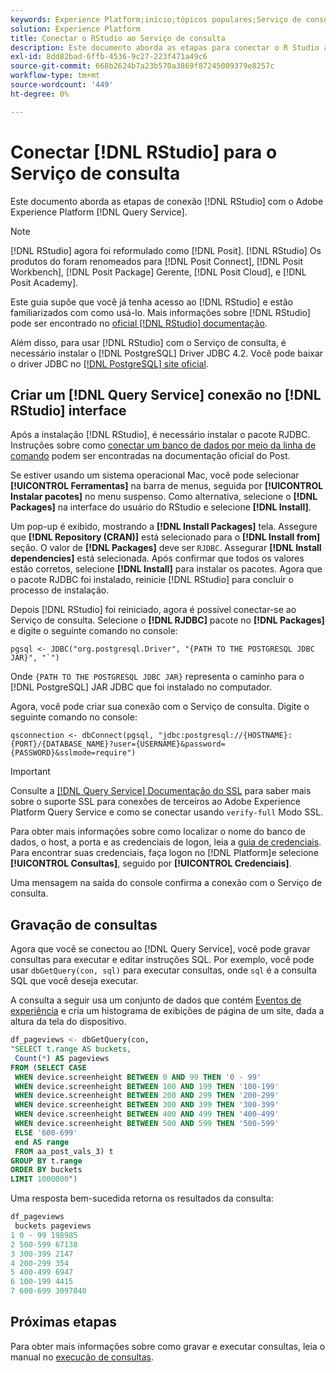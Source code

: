 ```yaml
---
keywords: Experience Platform;início;tópicos populares;Serviço de consulta;serviço de consulta;RStudio;rstudio;conectar ao serviço de consulta;
solution: Experience Platform
title: Conectar o RStudio ao Serviço de consulta
description: Este documento aborda as etapas para conectar o R Studio ao Adobe Experience Platform Query Service.
exl-id: 8dd82bad-6ffb-4536-9c27-223f471a49c6
source-git-commit: 668b2624b7a23b570a3869f87245009379e8257c
workflow-type: tm+mt
source-wordcount: '449'
ht-degree: 0%

---
```


# Conectar [!DNL RStudio] para o Serviço de consulta

Este documento aborda as etapas de conexão [!DNL RStudio] com o Adobe Experience Platform [!DNL Query Service].

>[!NOTE]
>
> [!DNL RStudio] agora foi reformulado como [!DNL Posit]. [!DNL RStudio] Os produtos do foram renomeados para [!DNL Posit Connect], [!DNL Posit Workbench], [!DNL Posit Package] Gerente, [!DNL Posit Cloud], e [!DNL Posit Academy].
>
> Este guia supõe que você já tenha acesso ao [!DNL RStudio] e estão familiarizados com como usá-lo. Mais informações sobre [!DNL RStudio] pode ser encontrado no [oficial [!DNL RStudio] documentação](https://rstudio.com/products/rstudio/).
> 
> Além disso, para usar [!DNL RStudio] com o Serviço de consulta, é necessário instalar o [!DNL PostgreSQL] Driver JDBC 4.2. Você pode baixar o driver JDBC no [[!DNL PostgreSQL] site oficial](https://jdbc.postgresql.org/download/).

## Criar um [!DNL Query Service] conexão no [!DNL RStudio] interface

Após a instalação [!DNL RStudio], é necessário instalar o pacote RJDBC. Instruções sobre como [conectar um banco de dados por meio da linha de comando](https://solutions.posit.co/connections/db/best-practices/drivers/#connecting-to-a-database-in-r) podem ser encontradas na documentação oficial do Post.

Se estiver usando um sistema operacional Mac, você pode selecionar **[!UICONTROL Ferramentas]** na barra de menus, seguida por **[!UICONTROL Instalar pacotes]** no menu suspenso. Como alternativa, selecione o **[!DNL Packages]** na interface do usuário do RStudio e selecione **[!DNL Install]**.

Um pop-up é exibido, mostrando a **[!DNL Install Packages]** tela. Assegure que **[!DNL Repository (CRAN)]** está selecionado para o **[!DNL Install from]** seção. O valor de **[!DNL Packages]** deve ser `RJDBC`. Assegurar **[!DNL Install dependencies]** está selecionada. Após confirmar que todos os valores estão corretos, selecione **[!DNL Install]** para instalar os pacotes. Agora que o pacote RJDBC foi instalado, reinicie [!DNL RStudio] para concluir o processo de instalação.

Depois [!DNL RStudio] foi reiniciado, agora é possível conectar-se ao Serviço de consulta. Selecione o **[!DNL RJDBC]** pacote no **[!DNL Packages]** e digite o seguinte comando no console:

```console
pgsql <- JDBC("org.postgresql.Driver", "{PATH TO THE POSTGRESQL JDBC JAR}", "`")
```

Onde `{PATH TO THE POSTGRESQL JDBC JAR}` representa o caminho para o [!DNL PostgreSQL] JAR JDBC que foi instalado no computador.

Agora, você pode criar sua conexão com o Serviço de consulta. Digite o seguinte comando no console:

```console
qsconnection <- dbConnect(pgsql, "jdbc:postgresql://{HOSTNAME}:{PORT}/{DATABASE_NAME}?user={USERNAME}&password={PASSWORD}&sslmode=require")
```

>[!IMPORTANT]
>
>Consulte a [[!DNL Query Service] Documentação do SSL](./ssl-modes.md) para saber mais sobre o suporte SSL para conexões de terceiros ao Adobe Experience Platform Query Service e como se conectar usando `verify-full` Modo SSL.

Para obter mais informações sobre como localizar o nome do banco de dados, o host, a porta e as credenciais de logon, leia a [guia de credenciais](../ui/credentials.md). Para encontrar suas credenciais, faça logon no [!DNL Platform]e selecione **[!UICONTROL Consultas]**, seguido por **[!UICONTROL Credenciais]**.

Uma mensagem na saída do console confirma a conexão com o Serviço de consulta.

## Gravação de consultas

Agora que você se conectou ao [!DNL Query Service], você pode gravar consultas para executar e editar instruções SQL. Por exemplo, você pode usar `dbGetQuery(con, sql)` para executar consultas, onde `sql` é a consulta SQL que você deseja executar.

A consulta a seguir usa um conjunto de dados que contém [Eventos de experiência](../../xdm/classes/experienceevent.md) e cria um histograma de exibições de página de um site, dada a altura da tela do dispositivo.

```sql
df_pageviews <- dbGetQuery(con,
"SELECT t.range AS buckets, 
 Count(*) AS pageviews 
FROM (SELECT CASE 
 WHEN device.screenheight BETWEEN 0 AND 99 THEN '0 - 99' 
 WHEN device.screenheight BETWEEN 100 AND 199 THEN '100-199' 
 WHEN device.screenheight BETWEEN 200 AND 299 THEN '200-299' 
 WHEN device.screenheight BETWEEN 300 AND 399 THEN '300-399' 
 WHEN device.screenheight BETWEEN 400 AND 499 THEN '400-499' 
 WHEN device.screenheight BETWEEN 500 AND 599 THEN '500-599' 
 ELSE '600-699' 
 end AS range 
 FROM aa_post_vals_3) t 
GROUP BY t.range 
ORDER BY buckets 
LIMIT 1000000")
```

Uma resposta bem-sucedida retorna os resultados da consulta:

```r
df_pageviews
 buckets pageviews
1 0 - 99 198985
2 500-599 67138
3 300-399 2147
4 200-299 354
5 400-499 6947
6 100-199 4415
7 600-699 3097040
```

## Próximas etapas

Para obter mais informações sobre como gravar e executar consultas, leia o manual no [execução de consultas](../best-practices/writing-queries.md).
